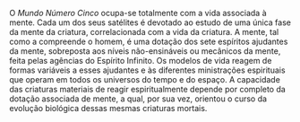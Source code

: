 ﻿O <em>Mundo Número Cinco</em> ocupa-se totalmente com a vida associada à mente. Cada um dos seus satélites é devotado ao estudo de uma única fase da mente da criatura, correlacionada com a vida da criatura. A mente, tal como a compreende o homem, é uma dotação dos sete espíritos ajudantes da mente, sobreposta aos níveis não-ensináveis ou mecânicos da mente, feita pelas agências do Espírito Infinito. Os modelos de vida reagem de formas variáveis a esses ajudantes e às diferentes ministrações espirituais que operam em todos os universos do tempo e do espaço. A capacidade das criaturas materiais de reagir espiritualmente depende por completo da dotação associada de mente, a qual, por sua vez, orientou o curso da evolução biológica dessas mesmas criaturas mortais.